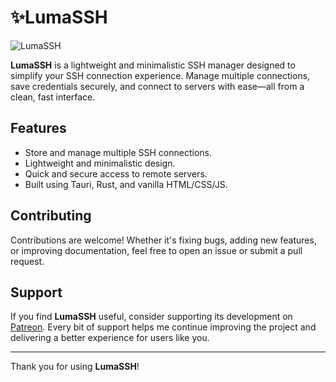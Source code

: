 # ✨LumaSSH

![LumaSSH](https://i.imgur.com/WdmTNsV.png)

**LumaSSH** is a lightweight and minimalistic SSH manager designed to simplify your SSH connection experience. Manage multiple connections, save credentials securely, and connect to servers with ease—all from a clean, fast interface.

## Features
- Store and manage multiple SSH connections.
- Lightweight and minimalistic design.
- Quick and secure access to remote servers.
- Built using Tauri, Rust, and vanilla HTML/CSS/JS.


## Contributing
Contributions are welcome! Whether it's fixing bugs, adding new features, or improving documentation, feel free to open an issue or submit a pull request.

## Support
If you find **LumaSSH** useful, consider supporting its development on [Patreon](https://patreon.com/yourpage). Every bit of support helps me continue improving the project and delivering a better experience for users like you.

---

Thank you for using **LumaSSH**!
